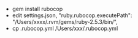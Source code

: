 * gem install rubocop
* edit settings.json, "ruby.rubocop.executePath": "/Users/xxxx/.rvm/gems/ruby-2.5.3/bin/",
* cp .rubocop.yml /Users/xxx/.rubocop.yml
